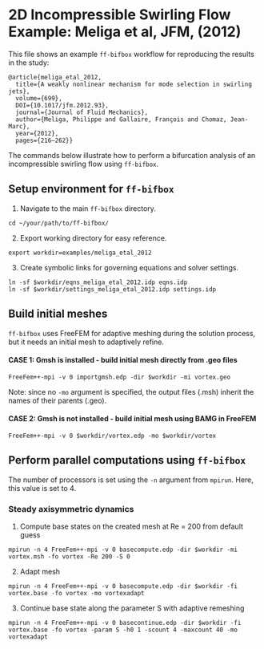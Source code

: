 # 2D Incompressible Swirling Flow Example: Meliga et al, JFM, (2012)
This file shows an example `ff-bifbox` workflow for reproducing the results in the study:
```
@article{meliga_etal_2012,
  title={A weakly nonlinear mechanism for mode selection in swirling jets},
  volume={699},
  DOI={10.1017/jfm.2012.93},
  journal={Journal of Fluid Mechanics},
  author={Meliga, Philippe and Gallaire, François and Chomaz, Jean-Marc},
  year={2012},
  pages={216–262}}
```
The commands below illustrate how to perform a bifurcation analysis of an incompressible swirling flow using `ff-bifbox`.

## Setup environment for `ff-bifbox`
1. Navigate to the main `ff-bifbox` directory.
```
cd ~/your/path/to/ff-bifbox/
```
2. Export working directory for easy reference.
```
export workdir=examples/meliga_etal_2012
```
3. Create symbolic links for governing equations and solver settings.
```
ln -sf $workdir/eqns_meliga_etal_2012.idp eqns.idp
ln -sf $workdir/settings_meliga_etal_2012.idp settings.idp
```

## Build initial meshes
`ff-bifbox` uses FreeFEM for adaptive meshing during the solution process, but it needs an initial mesh to adaptively refine.
#### CASE 1: Gmsh is installed - build initial mesh directly from .geo files
```
FreeFem++-mpi -v 0 importgmsh.edp -dir $workdir -mi vortex.geo
```
Note: since no `-mo` argument is specified, the output files (.msh) inherit the names of their parents (.geo).
#### CASE 2: Gmsh is not installed - build initial mesh using BAMG in FreeFEM
```
FreeFem++-mpi -v 0 $workdir/vortex.edp -mo $workdir/vortex
```

## Perform parallel computations using `ff-bifbox`
The number of processors is set using the `-n` argument from `mpirun`. Here, this value is set to 4.
### Steady axisymmetric dynamics
1. Compute base states on the created mesh at Re = 200 from default guess
```
mpirun -n 4 FreeFem++-mpi -v 0 basecompute.edp -dir $workdir -mi vortex.msh -fo vortex -Re 200 -S 0
```

2. Adapt mesh
```
mpirun -n 4 FreeFem++-mpi -v 0 basecompute.edp -dir $workdir -fi vortex.base -fo vortex -mo vortexadapt
```

3. Continue base state along the parameter S with adaptive remeshing
```
mpirun -n 4 FreeFem++-mpi -v 0 basecontinue.edp -dir $workdir -fi vortex.base -fo vortex -param S -h0 1 -scount 4 -maxcount 40 -mo vortexadapt
```
